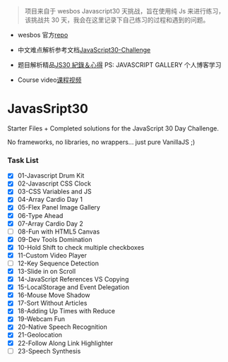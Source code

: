 > 项目来自于 wesbos Javascript30 天挑战，旨在使用纯 Js 来进行练习，该挑战共 30 天，我会在这里记录下自己练习的过程和遇到的问题。

- wesbos 官方[repo](https://github.com/wesbos/JavaScript30)
- 中文难点解析参考文档[JavaScript30-Challenge](https://github.com/winar-jin/JavaScript30-Challenge)
- 题目解析精品[JS30 紀錄＆心得](https://guahsu.io/categories/JavaScript30/) PS: JAVASCRIPT GALLERY 个人博客学习

- Course video[课程视频](https://courses.wesbos.com/account/access/5ec2b36e9edbdf3638124954/view/194130650)

# JavasSript30

Starter Files + Completed solutions for the JavaScript 30 Day Challenge.

No frameworks, no libraries, no wrappers... just pure VanillaJS ;)

### Task List

- [x] 01-Javascript Drum Kit
- [x] 02-Javascript CSS Clock
- [x] 03-CSS Variables and JS
- [x] 04-Array Cardio Day 1
- [x] 05-Flex Panel Image Gallery
- [x] 06-Type Ahead
- [x] 07-Array Cardio Day 2
- [ ] 08-Fun with HTML5 Canvas
- [x] 09-Dev Tools Domination
- [x] 10-Hold Shift to check multiple checkboxes
- [x] 11-Custom Video Player
- [ ] 12-Key Sequence Detection
- [x] 13-Slide in on Scroll
- [x] 14-JavaScript References VS Copying
- [x] 15-LocalStorage and Event Delegation
- [x] 16-Mouse Move Shadow
- [x] 17-Sort Without Articles
- [x] 18-Adding Up Times with Reduce
- [x] 19-Webcam Fun
- [x] 20-Native Speech Recognition
- [x] 21-Geolocation
- [x] 22-Follow Along Link Highlighter
- [ ] 23-Speech Synthesis
